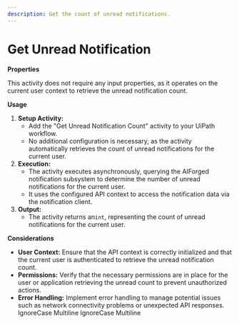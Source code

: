 ```yaml
---
description: Get the count of unread notifications.
---
```


# Get Unread Notification

**Properties**

This activity does not require any input properties, as it operates on the current user context to retrieve the unread notification count.

**Usage**

1. **Setup Activity:**
   * Add the "Get Unread Notification Count" activity to your UiPath workflow.
   * No additional configuration is necessary, as the activity automatically retrieves the count of unread notifications for the current user.
2. **Execution:**
   * The activity executes asynchronously, querying the AIForged notification subsystem to determine the number of unread notifications for the current user.
   * It uses the configured API context to access the notification data via the notification client.
3. **Output:**
   * The activity returns an`int`, representing the count of unread notifications for the current user.

**Considerations**

* **User Context:** Ensure that the API context is correctly initialized and that the current user is authenticated to retrieve the unread notification count.
* **Permissions:** Verify that the necessary permissions are in place for the user or application retrieving the unread count to prevent unauthorized actions.
* **Error Handling:** Implement error handling to manage potential issues such as network connectivity problems or unexpected API responses.
 IgnoreCase Multiline IgnoreCase Multiline

